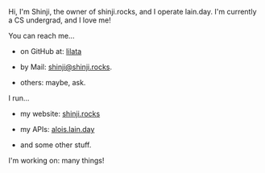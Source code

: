 Hi, I'm Shinji, the owner of shinji.rocks, and I operate lain.day. I'm currently a CS undergrad, and I love me!

You can reach me...

* on GitHub at: [lilata](https://github.com/lilata)

* by Mail: [shinji@shinji.rocks](mailto:shinji@shinji.rocks).

* others: maybe, ask.

I run...

* my website: [shinji.rocks](https://shinji.rocks)

* my APIs: [alois.lain.day](https://alois.lain.day)

* and some other stuff.

I'm working on: many things!
